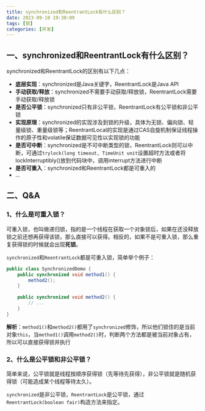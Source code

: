```yaml
---
title: synchronized和ReentrantLock有什么区别？
date: 2023-09-10 19:30:09
tags: [锁]
categories: [并发]
---
```


## 一、synchronized和ReentrantLock有什么区别？
synchronized和ReentrantLock的区别有以下几点：
* **底层实现**：synchronized是Java关键字，ReentrantLock是Java API
* **手动获取/释放**：synchronized不需要手动获取/释放锁，ReentrantLock需要手动获取/释放锁
* **是否公平锁**：synchronized只有非公平锁，ReentrantLock有公平锁和非公平锁
* **实现原理**：synchronized的实现涉及到锁的升级，具体为无锁、偏向锁、轻量级锁、重量级锁等；ReentrantLocal的实现是通过CAS自旋机制保证线程操作的原子性和volatile保证数据可见性以实现锁的功能
* **是否可中断**：synchronized是不可中断类型的锁，ReentrantLock则可以中断，可通过`trylock(long timeout, TimeUnit unit`设置超时方法或者将lockInterruptibly()放到代码块中，调用interrupt方法进行中断
* **是否可重入**：synchronized和ReentrantLock都是可重入的
* ...

## 二、Q&A
### 1、什么是可重入锁？
可重入锁，也叫做递归锁，指的是一个线程在获取一个对象锁后，如果在还没释放锁之前还想再获得该锁，那么直接可以获得。相反的，如果不是可重入锁，那么重复获得锁的时候就会出现**死锁**。

`synchronized`和`ReentrantLock`都是可重入锁，简单举个例子：
```java
public class SynchronizedDemo {
    public synchronized void method1() {
        method2();
    }
    
    public synchronized void method2() {
        // ...
    }
}
```

**解析**：`method1()`和`method2()`都用了`synchronized`修饰，所以他们锁住的是当前对象`this`，当`method1()`调用`method2()`时，判断两个方法都是被当前对象占有，所以可以直接获得锁并执行

### 2、什么是公平锁和非公平锁？
简单来说，公平锁就是线程按顺序获得锁（先等待先获得），非公平锁就是随机获得锁（可能造成某个线程等待太久）。

`synchronized`是非公平锁，`ReentrantLock`是公平锁，通过`ReentrantLock(boolean fair)`构造方法来指定。